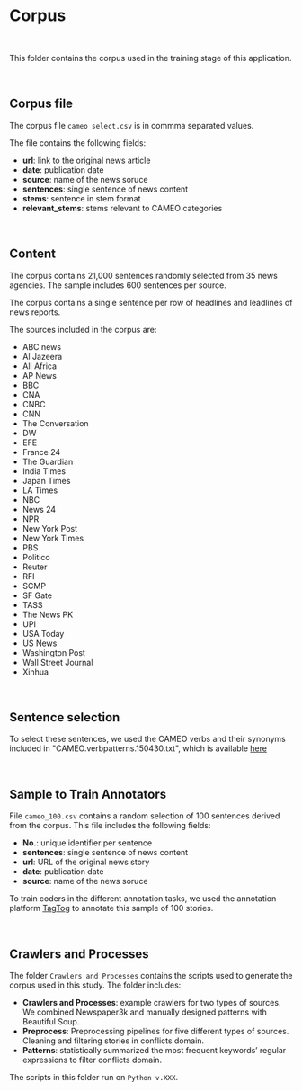 # Corpus

<br />

This folder contains the corpus used in the training stage of this application.

<br />

## Corpus file

The corpus file `cameo_select.csv` is in commma separated values.

The file contains the following fields:

* **url**: link to the original news article
* **date**: publication date
* **source**: name of the news soruce
* **sentences**: single sentence of news content
* **stems**: sentence in stem format
* **relevant_stems**: stems relevant to CAMEO categories


<br />

## Content

The corpus contains 21,000 sentences randomly selected from 35 news agencies. The sample includes 600 sentences per source.

The corpus contains a single sentence per row of headlines and leadlines of news reports.

The sources included in the corpus are:

* ABC news
* Al Jazeera
* All Africa
* AP News
* BBC
* CNA
* CNBC
* CNN
* The Conversation
* DW
* EFE
* France 24
* The Guardian
* India Times
* Japan Times
* LA Times
* NBC
* News 24
* NPR
* New York Post
* New York Times
* PBS
* Politico
* Reuter
* RFI
* SCMP
* SF Gate
* TASS
* The News PK
* UPI
* USA Today
* US News
* Washington Post
* Wall Street Journal
* Xinhua


<br />

## Sentence selection

To select these sentences, we used the CAMEO verbs and their synonyms included in "CAMEO.verbpatterns.150430.txt", which is available [here](
https://github.com/openeventdata/UniversalPetrarch/blob/master/UniversalPetrarch/data/dictionaries/CAMEO.verbpatterns.150430.txt)



<br />

## Sample to Train Annotators

File `cameo_100.csv` contains a random selection of 100 sentences derived from the corpus. This file includes the following fields:

* **No.**: unique identifier per sentence
* **sentences**: single sentence of news content
* **url**: URL of the original news story
* **date**: publication date
* **source**: name of the news soruce

To train coders in the different annotation tasks, we used the annotation platform [TagTog](https://www.tagtog.net/) to annotate this sample of 100 stories.



<br />

## Crawlers and Processes

The folder `Crawlers and Processes` contains the scripts used to generate the corpus used in this study.  The folder includes:

* **Crawlers and Processes**: example crawlers for two types of sources. We combined Newspaper3k and manually designed patterns with Beautiful Soup.
* **Preprocess**: Preprocessing pipelines for five different types of sources. Cleaning and filtering stories in conflicts domain.
* **Patterns**: statistically summarized the most frequent keywords’ regular expressions to filter conflicts domain.

The scripts in this folder run on `Python v.XXX`.



<br />
<br />
<br />
